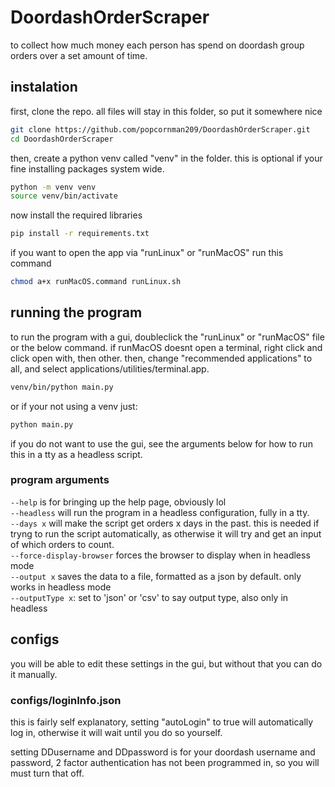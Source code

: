 # DoordashOrderScraper
to collect how much money each person has spend on doordash group orders over a set amount of time.

## instalation
first, clone the repo. all files will stay in this folder, so put it somewhere nice
```sh
git clone https://github.com/popcornman209/DoordashOrderScraper.git
cd DoordashOrderScraper
```
then, create a python venv called "venv" in the folder. this is optional if your fine installing packages system wide.
```sh
python -m venv venv
source venv/bin/activate
```
now install the required libraries
```sh
pip install -r requirements.txt
```
if you want to open the app via "runLinux" or "runMacOS" run this command
```sh
chmod a+x runMacOS.command runLinux.sh
```

## running the program
to run the program with a gui, doubleclick the "runLinux" or "runMacOS" file or the below command. if runMacOS doesnt open a terminal, right click and click open with, then other. then, change "recommended applications" to all, and select applications/utilities/terminal.app.
```sh
venv/bin/python main.py
```
or if your not using a venv just:
```sh
python main.py
```
if you do not want to use the gui, see the arguments below for how to run this in a tty as a headless script.

### program arguments
`--help` is for bringing up the help page, obviously lol<br>
`--headless` will run the program in a headless configuration, fully in a tty.<br>
`--days x` will make the script get orders x days in the past. this is needed if tryng to run the script automatically, as otherwise it will try and get an input of which orders to count.<br>
`--force-display-browser` forces the browser to display when in headless mode<br>
`--output x` saves the data to a file, formatted as a json by default. only works in headless mode<br>
`--outputType x`: set to 'json' or 'csv' to say output type, also only in headless

## configs
you will be able to edit these settings in the gui, but without that you can do it manually.

### configs/loginInfo.json
this is fairly self explanatory, setting "autoLogin" to true will automatically log in, otherwise it will wait until you do so yourself.

setting DDusername and DDpassword is for your doordash username and password, 2 factor authentication has not been programmed in, so you will must turn that off.
